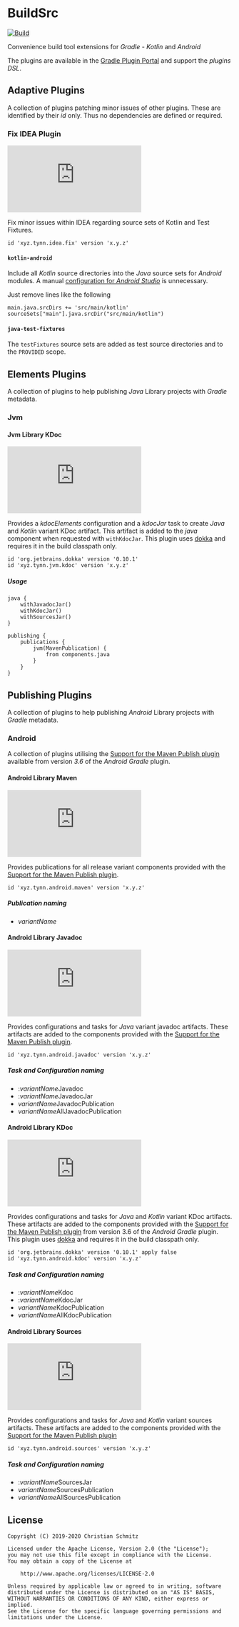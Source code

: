 BuildSrc
========
[![Build][travis-badge]][travis]

Convenience build tool extensions for _Gradle_ - _Kotlin_ and _Android_

The plugins are available in the [Gradle Plugin Portal] and support the
_plugins DSL_.


Adaptive Plugins
----------------

A collection of plugins patching minor issues of other plugins. These are
identified by their _id_ only. Thus no dependencies are defined or required.

### Fix IDEA Plugin
[![Plugin][idea-badge]][idea]

Fix minor issues within IDEA regarding source sets of Kotlin and Test Fixtures.

    id 'xyz.tynn.idea.fix' version 'x.y.z'

#### `kotlin-android`

Include all _Kotlin_ source directories into the _Java_ source sets for
_Android_ modules. A manual [configuration for _Android Studio_][KAS] is
unnecessary.

Just remove lines like the following

    main.java.srcDirs += 'src/main/kotlin'
    sourceSets["main"].java.srcDir("src/main/kotlin")

#### `java-test-fixtures`

The `testFixtures` source sets are added as test source directories and to the
`PROVIDED` scope.


Elements Plugins
----------------

A collection of plugins to help publishing _Java_ Library projects with
_Gradle_ metadata.

### Jvm

#### Jvm Library KDoc
[![Plugin][kdoc-jvm-badge]][kdoc-jvm]

Provides a _kdocElements_ configuration and a _kdocJar_ task to create _Java_
and _Kotlin_ variant KDoc artifact. This artifact is added to the _java_
component when requested with `withKdocJar`. This plugin uses [dokka] and
requires it in the build classpath only.

    id 'org.jetbrains.dokka' version '0.10.1'
    id 'xyz.tynn.jvm.kdoc' version 'x.y.z'

##### Usage

    java {
        withJavadocJar()
        withKdocJar()
        withSourcesJar()
    }

    publishing {
        publications {
            jvm(MavenPublication) {
                from components.java
            }
        }
    }


Publishing Plugins
------------------

A collection of plugins to help publishing _Android_ Library projects with
_Gradle_ metadata.

### Android

A collection of plugins utilising the [Support for the Maven Publish plugin]
available from version _3.6_ of the _Android Gradle_ plugin.

#### Android Library Maven
[![Plugin][maven-badge]][maven]

Provides publications for all release variant components provided with the
[Support for the Maven Publish plugin].

    id 'xyz.tynn.android.maven' version 'x.y.z'

##### Publication naming

 * *variantName*

#### Android Library Javadoc
[![Plugin][javadoc-badge]][javadoc]

Provides configurations and tasks for _Java_ variant javadoc artifacts.
These artifacts are added to the components provided with the
[Support for the Maven Publish plugin].

    id 'xyz.tynn.android.javadoc' version 'x.y.z'

##### Task and Configuration naming

 * :*variantName*Javadoc
 * :*variantName*JavadocJar
 * *variantName*JavadocPublication
 * *variantName*AllJavadocPublication

#### Android Library KDoc
[![Plugin][kdoc-badge]][kdoc]

Provides configurations and tasks for _Java_  and _Kotlin_ variant KDoc
artifacts. These artifacts are added to the components provided with the
[Support for the Maven Publish plugin] from version 3.6 of the _Android_
_Gradle_ plugin. This plugin uses [dokka] and requires it in the build
classpath only.

    id 'org.jetbrains.dokka' version '0.10.1' apply false
    id 'xyz.tynn.android.kdoc' version 'x.y.z'

##### Task and Configuration naming

 * :*variantName*Kdoc
 * :*variantName*KdocJar
 * *variantName*KdocPublication
 * *variantName*AllKdocPublication

#### Android Library Sources
[![Plugin][sources-badge]][sources]

Provides configurations and tasks for _Java_ and _Kotlin_ variant sources
artifacts. These artifacts are added to the components provided with the
[Support for the Maven Publish plugin]

    id 'xyz.tynn.android.sources' version 'x.y.z'

##### Task and Configuration naming

 * :*variantName*SourcesJar
 * *variantName*SourcesPublication
 * *variantName*AllSourcesPublication


License
-------

    Copyright (C) 2019-2020 Christian Schmitz

    Licensed under the Apache License, Version 2.0 (the "License");
    you may not use this file except in compliance with the License.
    You may obtain a copy of the License at

        http://www.apache.org/licenses/LICENSE-2.0

    Unless required by applicable law or agreed to in writing, software
    distributed under the License is distributed on an "AS IS" BASIS,
    WITHOUT WARRANTIES OR CONDITIONS OF ANY KIND, either express or implied.
    See the License for the specific language governing permissions and
    limitations under the License.


  [dokka]: https://github.com/Kotlin/dokka
  [KAS]: https://kotlinlang.org/docs/reference/using-gradle.html#android-studio
  [Gradle Plugin Portal]: https://plugins.gradle.org/
  [Support for the Maven Publish plugin]: https://developer.android.com/studio/preview/features#maven-publish

  [idea]: https://plugins.gradle.org/plugin/xyz.tynn.idea.fix
  [idea-badge]: https://img.shields.io/maven-metadata/v/https/plugins.gradle.org/m2/xyz/tynn/idea/fix/xyz.tynn.idea.fix.gradle.plugin/maven-metadata.xml?label=Plugin&logo=gradle
  [javadoc]: https://plugins.gradle.org/plugin/xyz.tynn.android.javadoc
  [javadoc-badge]: https://img.shields.io/maven-metadata/v/https/plugins.gradle.org/m2/xyz/tynn/android/javadoc/xyz.tynn.android.javadoc.gradle.plugin/maven-metadata.xml?label=Plugin&logo=gradle
  [kdoc]: https://plugins.gradle.org/plugin/xyz.tynn.android.kdoc
  [kdoc-badge]: https://img.shields.io/maven-metadata/v/https/plugins.gradle.org/m2/xyz/tynn/android/kdoc/xyz.tynn.android.kdoc.gradle.plugin/maven-metadata.xml?label=Plugin&logo=gradle
  [kdoc-jvm]: https://plugins.gradle.org/plugin/xyz.tynn.jvm.kdoc
  [kdoc-jvm-badge]: https://img.shields.io/maven-metadata/v/https/plugins.gradle.org/m2/xyz/tynn/jvm/kdoc/xyz.tynn.jvm.kdoc.gradle.plugin/maven-metadata.xml?label=Plugin&logo=gradle
  [maven]: https://plugins.gradle.org/plugin/xyz.tynn.android.maven
  [maven-badge]: https://img.shields.io/maven-metadata/v/https/plugins.gradle.org/m2/xyz/tynn/android/maven/xyz.tynn.android.maven.gradle.plugin/maven-metadata.xml?label=Plugin&logo=gradle
  [sources]: https://plugins.gradle.org/plugin/xyz.tynn.android.sources
  [sources-badge]: https://img.shields.io/maven-metadata/v/https/plugins.gradle.org/m2/xyz/tynn/android/sources/xyz.tynn.android.sources.gradle.plugin/maven-metadata.xml?label=Plugin&logo=gradle
  [travis]: https://travis-ci.com/tynn-xyz/BuildSrc
  [travis-badge]: https://img.shields.io/travis/com/tynn-xyz/BuildSrc.svg?label=Build&logo=travis-ci&logoColor=white
